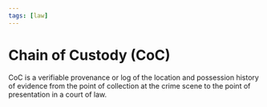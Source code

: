 ```yaml
---
tags: [law]
---
```


# Chain of Custody (CoC)

CoC is a verifiable provenance or log of the location and possession history of
evidence from the point of collection at the crime scene to the point of
presentation in a court of law.
